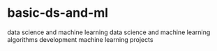 # basic-ds-and-ml
data science and machine learning
data science and machine learning algorithms development
machine learning projects
